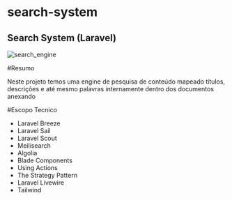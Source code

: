 # search-system
<h2>Search System (Laravel) </h2>

![search_engine](https://github.com/MaiconCabral/search-system/assets/44178051/9c69bdcc-8772-47b2-887b-32150ddee3b0)

#Resumo
<p>Neste projeto temos uma engine de pesquisa de conteúdo mapeado títulos, descrições e até mesmo palavras internamente dentro dos documentos anexando</p>

#Escopo Tecnico
<ul>
<li>Laravel Breeze</li>
<li>Laravel Sail</li>
<li>Laravel Scout</li>
<li>Meilisearch</li>
<li>Algolia</li>
<li>Blade Components</li>
<li>Using Actions</li>
<li>The Strategy Pattern</li>
<li>Laravel Livewire </li>
<li>Tailwind</li>
</ul>
